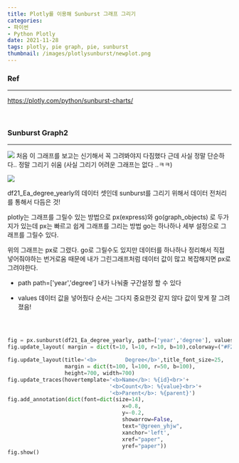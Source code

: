 ```yaml
---
title: Plotly를 이용해 Sunburst 그래프 그리기
categories:
- 파이썬
- Python Plotly
date: 2021-11-28
tags: plotly, pie graph, pie, sunburst
thumbnail: /images/plotlysunburst/newplot.png
---
```

  
### **Ref**
---
https://plotly.com/python/sunburst-charts/

<br>

### **Sunburst Graph2**
---
![](/images/plotlysunburst/newplot.png)
처음 이 그래프를 보고는 신기해서 꼭 그려봐야지 다짐했다
근데 사실 정말 단순하다..
정말 그리기 쉬움 (사실 그리기 어려운 그래프는 없다 ..ㅋㅋ)

![](/images/plotlysunburst/datapre.PNG)

df21_Ea_degree_yearly의 데이터 셋인데
sunburst를 그리기 위해서 데이터 전처리를 통해서 다듬은 것!

plotly는 그래프를 그릴수 있는 방법으로 px(express)와 go(graph_objects) 로 두가지가 있는데 
px는 빠르고 쉽게 그래프를 그리는 방법
go는 하나하나 세부 설정으로 그래프를 그릴수 있다.

위의 그래프는 px로 그렸다.
go로 그릴수도 있지만 데이터를 하나하나 정리해서 직접 넣어줘야하는 번거로움 때문에
내가 그린그래프처럼 데이터 값이 많고 복잡해지면 px로 그려야한다.

- path
path=['year','degree']
내가 나눠줄 구간설정 할 수 있다

- values
데이터 값을 넣어줬다 
순서는 그다지 중요한것 같지 않다 
값이 맞게 잘 그려졌음!

<br>

```python

fig = px.sunburst(df21_Ea_degree_yearly, path=['year','degree'], values=df21_Ea_degree_yearly['value'].tolist())
fig.update_layout( margin = dict(t=10, l=10, r=10, b=10),colorway=("#F2798F","#88BFBA","#CDD9A3",'#F28705','#D9946C'))

fig.update_layout(title='<b>         Degree</b>',title_font_size=25,
                  margin = dict(t=100, l=100, r=50, b=100),
                  height=700, width=700)
fig.update_traces(hovertemplate='<b>Name</b>: %{id}<br>'+
                                '<b>Count</b>: %{value}<br>'+
                                '<b>Parent</b>: %{parent}') 
fig.add_annotation(dict(font=dict(size=14),
                                    x=0.8,
                                    y=-0.2,
                                    showarrow=False,
                                    text="@green_yhjw",
                                    xanchor='left',
                                    xref="paper",
                                    yref="paper"))
fig.show()
```

<br>
<br>
<br>
